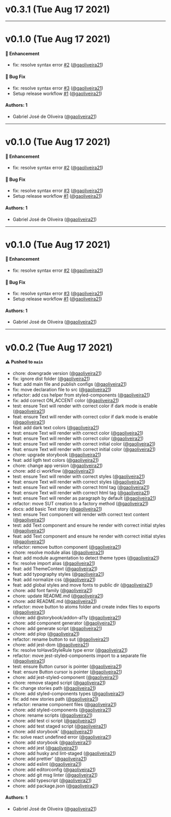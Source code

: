 # v0.3.1 (Tue Aug 17 2021)



---

# v0.1.0 (Tue Aug 17 2021)

#### 🚀 Enhancement

- fix: resolve syntax error [#2](https://github.com/gaoliveira21/react-win-ui/pull/2) ([@gaoliveira21](https://github.com/gaoliveira21))

#### 🐛 Bug Fix

- fix: resolve syntax error [#3](https://github.com/gaoliveira21/react-win-ui/pull/3) ([@gaoliveira21](https://github.com/gaoliveira21))
- Setup release workflow [#1](https://github.com/gaoliveira21/react-win-ui/pull/1) ([@gaoliveira21](https://github.com/gaoliveira21))

#### Authors: 1

- Gabriel José de Oliveira ([@gaoliveira21](https://github.com/gaoliveira21))

---

# v0.1.0 (Tue Aug 17 2021)

#### 🚀 Enhancement

- fix: resolve syntax error [#2](https://github.com/gaoliveira21/react-win-ui/pull/2) ([@gaoliveira21](https://github.com/gaoliveira21))

#### 🐛 Bug Fix

- fix: resolve syntax error [#3](https://github.com/gaoliveira21/react-win-ui/pull/3) ([@gaoliveira21](https://github.com/gaoliveira21))
- Setup release workflow [#1](https://github.com/gaoliveira21/react-win-ui/pull/1) ([@gaoliveira21](https://github.com/gaoliveira21))

#### Authors: 1

- Gabriel José de Oliveira ([@gaoliveira21](https://github.com/gaoliveira21))

---

# v0.1.0 (Tue Aug 17 2021)

#### 🚀 Enhancement

- fix: resolve syntax error [#2](https://github.com/gaoliveira21/react-win-ui/pull/2) ([@gaoliveira21](https://github.com/gaoliveira21))

#### 🐛 Bug Fix

- fix: resolve syntax error [#3](https://github.com/gaoliveira21/react-win-ui/pull/3) ([@gaoliveira21](https://github.com/gaoliveira21))
- Setup release workflow [#1](https://github.com/gaoliveira21/react-win-ui/pull/1) ([@gaoliveira21](https://github.com/gaoliveira21))

#### Authors: 1

- Gabriel José de Oliveira ([@gaoliveira21](https://github.com/gaoliveira21))

---

# v0.0.2 (Tue Aug 17 2021)

#### ⚠️ Pushed to `main`

- chore: downgrade version ([@gaoliveira21](https://github.com/gaoliveira21))
- fix: ignore dist folder ([@gaoliveira21](https://github.com/gaoliveira21))
- feat: add main file and publish configs ([@gaoliveira21](https://github.com/gaoliveira21))
- fix: move declaration file to src ([@gaoliveira21](https://github.com/gaoliveira21))
- refactor: add css helper from styled-components ([@gaoliveira21](https://github.com/gaoliveira21))
- fix: add correct ON_ACCENT color ([@gaoliveira21](https://github.com/gaoliveira21))
- test: ensure Text will render with correct color if dark mode is enable ([@gaoliveira21](https://github.com/gaoliveira21))
- feat: ensure Text will render with correct color if dark mode is enable ([@gaoliveira21](https://github.com/gaoliveira21))
- feat: add dark text colors ([@gaoliveira21](https://github.com/gaoliveira21))
- test: ensure Text will render with correct color ([@gaoliveira21](https://github.com/gaoliveira21))
- feat: ensure Text will render with correct color ([@gaoliveira21](https://github.com/gaoliveira21))
- test: ensure Text will render with correct initial color ([@gaoliveira21](https://github.com/gaoliveira21))
- feat: ensure Text will render with correct initial color ([@gaoliveira21](https://github.com/gaoliveira21))
- chore: upgrade storybook ([@gaoliveira21](https://github.com/gaoliveira21))
- feat: add ligth text colors ([@gaoliveira21](https://github.com/gaoliveira21))
- chore: change app version ([@gaoliveira21](https://github.com/gaoliveira21))
- chore: add ci workflow ([@gaoliveira21](https://github.com/gaoliveira21))
- test: ensure Text will render with correct styles ([@gaoliveira21](https://github.com/gaoliveira21))
- feat: ensure Text will render with correct styles ([@gaoliveira21](https://github.com/gaoliveira21))
- test: ensure Text will render with correct html tag ([@gaoliveira21](https://github.com/gaoliveira21))
- feat: ensure Text will render with correct html tag ([@gaoliveira21](https://github.com/gaoliveira21))
- test: ensure Text will render as paragraph by default ([@gaoliveira21](https://github.com/gaoliveira21))
- refactor: move SUT creation to a factory method ([@gaoliveira21](https://github.com/gaoliveira21))
- docs: add basic Text story ([@gaoliveira21](https://github.com/gaoliveira21))
- test: ensure Text component will render with correct text content ([@gaoliveira21](https://github.com/gaoliveira21))
- test: add Text component and ensure he render with correct initial styles ([@gaoliveira21](https://github.com/gaoliveira21))
- feat: add Text component and ensure he render with correct initial styles ([@gaoliveira21](https://github.com/gaoliveira21))
- refactor: remove button component ([@gaoliveira21](https://github.com/gaoliveira21))
- chore: resolve module alias ([@gaoliveira21](https://github.com/gaoliveira21))
- feat: add module augmentation to detect theme types ([@gaoliveira21](https://github.com/gaoliveira21))
- fix: resolve import alias ([@gaoliveira21](https://github.com/gaoliveira21))
- feat: add ThemeContext ([@gaoliveira21](https://github.com/gaoliveira21))
- feat: add typography styles ([@gaoliveira21](https://github.com/gaoliveira21))
- feat: add normalize css ([@gaoliveira21](https://github.com/gaoliveira21))
- feat: add global styles and move fonts to public dir ([@gaoliveira21](https://github.com/gaoliveira21))
- chore: add font family ([@gaoliveira21](https://github.com/gaoliveira21))
- chore: update README.md ([@gaoliveira21](https://github.com/gaoliveira21))
- chore: add README.md ([@gaoliveira21](https://github.com/gaoliveira21))
- refactor: move button to atoms folder and create index files to exports ([@gaoliveira21](https://github.com/gaoliveira21))
- chore: add @storybook/addon-a11y ([@gaoliveira21](https://github.com/gaoliveira21))
- chore: add component generator ([@gaoliveira21](https://github.com/gaoliveira21))
- chore: add generate script ([@gaoliveira21](https://github.com/gaoliveira21))
- chore: add plop ([@gaoliveira21](https://github.com/gaoliveira21))
- refactor: rename button to sut ([@gaoliveira21](https://github.com/gaoliveira21))
- chore: add jest-dom ([@gaoliveira21](https://github.com/gaoliveira21))
- fix: resolve toHaveStyleRule type error ([@gaoliveira21](https://github.com/gaoliveira21))
- refactor: move jest-styled-components import to a separate file ([@gaoliveira21](https://github.com/gaoliveira21))
- test: ensure Button cursor is pointer ([@gaoliveira21](https://github.com/gaoliveira21))
- feat: ensure Button cursor is pointer ([@gaoliveira21](https://github.com/gaoliveira21))
- chore: add jest-styled-component ([@gaoliveira21](https://github.com/gaoliveira21))
- chore: remove staged script ([@gaoliveira21](https://github.com/gaoliveira21))
- fix: change stories path ([@gaoliveira21](https://github.com/gaoliveira21))
- chore: add styled-components types ([@gaoliveira21](https://github.com/gaoliveira21))
- fix: add new stories path ([@gaoliveira21](https://github.com/gaoliveira21))
- refactor: rename component files ([@gaoliveira21](https://github.com/gaoliveira21))
- chore: add styled-components ([@gaoliveira21](https://github.com/gaoliveira21))
- chore: rename scripts ([@gaoliveira21](https://github.com/gaoliveira21))
- chore: add test ci script ([@gaoliveira21](https://github.com/gaoliveira21))
- chore: add test staged script ([@gaoliveira21](https://github.com/gaoliveira21))
- chore: add storybook' ([@gaoliveira21](https://github.com/gaoliveira21))
- fix: solve react undefined error ([@gaoliveira21](https://github.com/gaoliveira21))
- chore: add storybook ([@gaoliveira21](https://github.com/gaoliveira21))
- chore: add jest ([@gaoliveira21](https://github.com/gaoliveira21))
- chore: add husky and lint-staged ([@gaoliveira21](https://github.com/gaoliveira21))
- chore: add prettier' ([@gaoliveira21](https://github.com/gaoliveira21))
- chore: add eslint ([@gaoliveira21](https://github.com/gaoliveira21))
- chore: add editorconfig ([@gaoliveira21](https://github.com/gaoliveira21))
- chore: add git msg linter ([@gaoliveira21](https://github.com/gaoliveira21))
- chore: add typescript ([@gaoliveira21](https://github.com/gaoliveira21))
- chore: add package.json ([@gaoliveira21](https://github.com/gaoliveira21))

#### Authors: 1

- Gabriel José de Oliveira ([@gaoliveira21](https://github.com/gaoliveira21))
